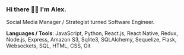 ### Hi there 👋🏻 I'm Alex.

Social Media Manager / Strategist turned Software Engineer.

**Languages / Tools**: JavaScript, Python, React.js, React Native, Redux, Node.js, Express, Amazon S3, Sqlite3, SQLAlchemy, Sequelize, Flask, Websockets, SQL, HTML, CSS, Git

<!--
**alexandratai/alexandratai** is a ✨ _special_ ✨ repository because its `README.md` (this file) appears on your GitHub profile.

Here are some ideas to get you started:

- 🔭 I’m currently working on ...
- 🌱 I’m currently learning ...
- 👯 I’m looking to collaborate on ...
- 🤔 I’m looking for help with ...
- 💬 Ask me about ...
- 📫 How to reach me: ...
- 😄 Pronouns: ...
- ⚡ Fun fact: ...
-->
